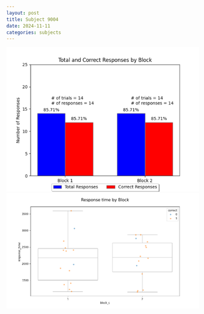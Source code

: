 ```yaml
---
layout: post
title: Subject 9004
date: 2024-11-11
categories: subjects
---
```


![](data/9004/run-14/9004_ATS_responses.png)
![](data/9004/run-14/9004_ATS_rt.png)
